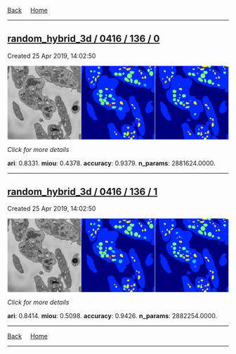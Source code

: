 
[Back](..)&nbsp;&nbsp;&nbsp;&nbsp;&nbsp;[Home](https://leapmanlab.github.io/snapshots)

---

<div class="summary"><a href="0"><h2>random_hybrid_3d / 0416 / 136 / 0</h2></a><p>Created 25 Apr 2019, 14:02:50
</p><a href="0"><img src="0/media/summary.png" align="center"></a><p>
<i>Click for more details</i>
</p></div>

**ari**: 0.8331. **miou**: 0.4378. **accuracy**: 0.9379. **n_params**: 2881624.0000. 

---

<div class="summary"><a href="1"><h2>random_hybrid_3d / 0416 / 136 / 1</h2></a><p>Created 25 Apr 2019, 14:02:50
</p><a href="1"><img src="1/media/summary.png" align="center"></a><p>
<i>Click for more details</i>
</p></div>

**ari**: 0.8414. **miou**: 0.5098. **accuracy**: 0.9426. **n_params**: 2882254.0000. 

---

[Back](..)&nbsp;&nbsp;&nbsp;&nbsp;&nbsp;[Home](https://leapmanlab.github.io/snapshots)

---